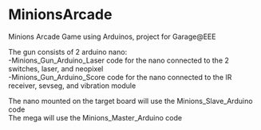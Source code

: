 # MinionsArcade
Minions Arcade Game using Arduinos, project for Garage@EEE

The gun consists of 2 arduino nano:  
  -Minions_Gun_Arduino_Laser code for the nano connected to the 2 switches, laser, and neopixel  
  -Minions_Gun_Arduino_Score code for the nano connected to the IR receiver, sevseg, and vibration module  

The nano mounted on the target board will use the Minions_Slave_Arduino code  
The mega will use the Minions_Master_Arduino code  
